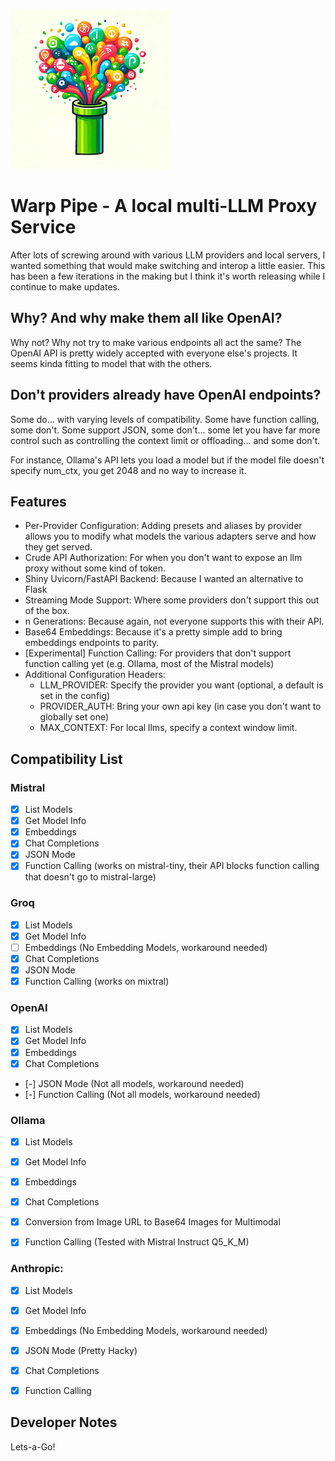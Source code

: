 ![alt text](./images/wplogo.png "Warp Pipe Logo")

# Warp Pipe - A local multi-LLM Proxy Service

After lots of screwing around with various LLM providers and local servers, I wanted something that would make switching and interop a little easier. This has been a few iterations in the making but I think it's worth releasing while I continue to make updates.

## Why? And why make them all like OpenAI?

Why not? Why not try to make various endpoints all act the same? The OpenAI API is pretty widely accepted with everyone else's projects. It seems kinda fitting to model that with the others.

## Don't providers already have OpenAI endpoints?

Some do... with varying levels of compatibility. Some have function calling, some don't. Some support JSON, some don't... some let you have far more control such as controlling the context limit or offloading... and some don't.

For instance, Ollama's API lets you load a model but if the model file doesn't specify num_ctx, you get 2048 and no way to increase it.

## Features

* Per-Provider Configuration: Adding presets and aliases by provider allows you to modify what models the various adapters serve and how they get served.
* Crude API Authorization: For when you don't want to expose an llm proxy without some kind of token.
* Shiny Uvicorn/FastAPI Backend: Because I wanted an alternative to Flask
* Streaming Mode Support: Where some providers don't support this out of the box.
* n Generations: Because again, not everyone supports this with their API.
* Base64 Embeddings: Because it's a pretty simple add to bring embeddings endpoints to parity.
* [Experimental] Function Calling: For providers that don't support function calling yet (e.g. Ollama, most of the Mistral models)
* Additional Configuration Headers:
    - LLM_PROVIDER: Specify the provider you want (optional, a default is set in the config)
    - PROVIDER_AUTH: Bring your own api key (in case you don't want to globally set one)
    - MAX_CONTEXT: For local llms, specify a context window limit.



## Compatibility List

### Mistral

* [x] List Models
* [x] Get Model Info
* [x] Embeddings
* [x] Chat Completions
* [x] JSON Mode
* [x] Function Calling (works on mistral-tiny, their API blocks function calling that doesn't go to mistral-large)

### Groq

* [x] List Models
* [x] Get Model Info
* [ ] Embeddings (No Embedding Models, workaround needed)
* [x] Chat Completions
* [x] JSON Mode
* [x] Function Calling (works on mixtral)

### OpenAI

* [x] List Models
* [x] Get Model Info
* [x] Embeddings
* [x] Chat Completions
* [-] JSON Mode (Not all models, workaround needed)
* [-] Function Calling (Not all models, workaround needed)

### Ollama

* [x] List Models
* [x] Get Model Info
* [x] Embeddings
* [x] Chat Completions

* [x] Conversion from Image URL to Base64 Images for Multimodal
* [x] Function Calling (Tested with Mistral Instruct Q5_K_M)


### Anthropic:
* [x] List Models
* [x] Get Model Info
* [x] Embeddings (No Embedding Models, workaround needed)
* [x] JSON Mode (Pretty Hacky)
* [x] Chat Completions
* [x] Function Calling


## Developer Notes

Lets-a-Go!